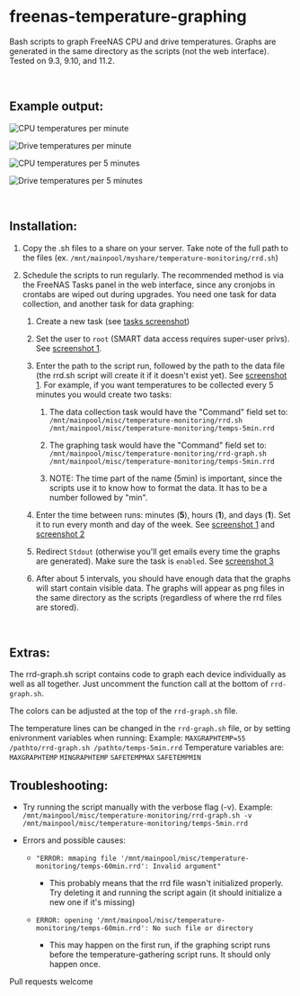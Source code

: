 freenas-temperature-graphing
============================

Bash scripts to graph FreeNAS CPU and drive temperatures. Graphs are generated
in the same directory as the scripts (not the web interface). Tested on 9.3,
9.10, and 11.2.

 

Example output:
---------------

![CPU temperatures per minute](examples/temps-1min-cpus.png)

![Drive temperatures per minute](examples/temps-1min-drives.png)

![CPU temperatures per 5 minutes](examples/temps-5min-cpus.png)

![Drive temperatures per 5 minutes](examples/temps-5min-drives.png)

 

Installation:
-------------

1.  Copy the .sh files to a share on your server. Take note of the full path to
    the files (ex. `/mnt/mainpool/myshare/temperature-monitoring/rrd.sh`)

2.  Schedule the scripts to run regularly. The recommended method is via the
    FreeNAS Tasks panel in the web interface, since any cronjobs in crontabs are
    wiped out during upgrades. You need one task for data collection, and
    another task for data graphing:

    1.  Create a new task (see [tasks screenshot](examples/tasks.png))

    2.  Set the user to `root` (SMART data access requires super-user privs).
        See [screenshot 1](examples/task1.png).

    3.  Enter the path to the script run, followed by the path to the data file
        (the rrd.sh script will create it if it doesn't exist yet). See
        [screenshot 1](examples/task1.png). For example, if you want
        temperatures to be collected every 5 minutes you would create two tasks:

        1.  The data collection task would have the "Command" field set to:
            `/mnt/mainpool/misc/temperature-monitoring/rrd.sh
            /mnt/mainpool/misc/temperature-monitoring/temps-5min.rrd`

        2.  The graphing task would have the "Command" field set to:
            `/mnt/mainpool/misc/temperature-monitoring/rrd-graph.sh
            /mnt/mainpool/misc/temperature-monitoring/temps-5min.rrd`

        3.  NOTE: The time part of the name (5min) is important, since the
            scripts use it to know how to format the data. It has to be a number
            followed by "min".

    4.  Enter the time between runs: minutes (**5**), hours (**1**), and days
        (**1**). Set it to run every month and day of the week. See [screenshot
        1](examples/task1.png) and [screenshot 2](examples/task2.png)

    5.  Redirect `Stdout` (otherwise you'll get emails every time the graphs
        are generated). Make sure the task is `enabled`. See [screenshot
        3](examples/task3.png)

    6.  After about 5 intervals, you should have enough data that the graphs
        will start contain visible data. The graphs will appear as png files in
        the same directory as the scripts (regardless of where the rrd files are
        stored).

 

Extras:
-------

The rrd-graph.sh script contains code to graph each device individually as well
as all together. Just uncomment the function call at the bottom of `rrd-graph.sh`.

The colors can be adjusted at the top of the `rrd-graph.sh` file.

The temperature lines can be changed in the `rrd-graph.sh` file, or by setting enivronment variables when running:
Example: `MAXGRAPHTEMP=55 /pathto/rrd-graph.sh /pathto/temps-5min.rrd`
Temperature variables are:
`MAXGRAPHTEMP`
`MINGRAPHTEMP`
`SAFETEMPMAX`
`SAFETEMPMIN`



Troubleshooting:
----------------

- Try running the script manually with the verbose flag (-v). Example: `/mnt/mainpool/misc/temperature-monitoring/rrd-graph.sh -v /mnt/mainpool/misc/temperature-monitoring/temps-5min.rrd`

- Errors and possible causes:
    
    - `"ERROR: mmaping file '/mnt/mainpool/misc/temperature-monitoring/temps-60min.rrd': Invalid argument"`
        
        - This probably means that the rrd file wasn't initialized properly. Try deleting it and running the script again (it should initialize a new one if it's missing)

    - `ERROR: opening '/mnt/mainpool/misc/temperature-monitoring/temps-60min.rrd': No such file or directory`
        
        - This may happen on the first run, if the graphing script runs before the temperature-gathering script runs. It should only happen once.



Pull requests welcome
